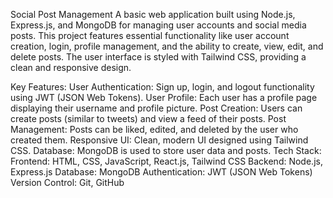Social Post Management
A basic web application built using Node.js, Express.js, and MongoDB for managing user accounts and social media posts. This project features essential functionality like user account creation, login, profile management, and the ability to create, view, edit, and delete posts. The user interface is styled with Tailwind CSS, providing a clean and responsive design.

Key Features:
User Authentication: Sign up, login, and logout functionality using JWT (JSON Web Tokens).
User Profile: Each user has a profile page displaying their username and profile picture.
Post Creation: Users can create posts (similar to tweets) and view a feed of their posts.
Post Management: Posts can be liked, edited, and deleted by the user who created them.
Responsive UI: Clean, modern UI designed using Tailwind CSS.
Database: MongoDB is used to store user data and posts.
Tech Stack:
Frontend: HTML, CSS, JavaScript, React.js, Tailwind CSS
Backend: Node.js, Express.js
Database: MongoDB
Authentication: JWT (JSON Web Tokens)
Version Control: Git, GitHub
